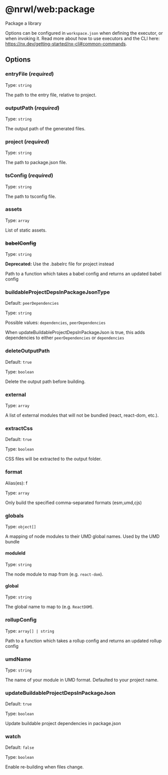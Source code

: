 # @nrwl/web:package

Package a library

Options can be configured in `workspace.json` when defining the executor, or when invoking it.
Read more about how to use executors and the CLI here: https://nx.dev/getting-started/nx-cli#common-commands.

## Options

### entryFile (_**required**_)

Type: `string`

The path to the entry file, relative to project.

### outputPath (_**required**_)

Type: `string`

The output path of the generated files.

### project (_**required**_)

Type: `string`

The path to package.json file.

### tsConfig (_**required**_)

Type: `string`

The path to tsconfig file.

### assets

Type: `array`

List of static assets.

### ~~babelConfig~~

Type: `string`

**Deprecated:** Use the .babelrc file for project instead

Path to a function which takes a babel config and returns an updated babel config

### buildableProjectDepsInPackageJsonType

Default: `peerDependencies`

Type: `string`

Possible values: `dependencies`, `peerDependencies`

When updateBuildableProjectDepsInPackageJson is true, this adds dependencies to either `peerDependencies` or `dependencies`

### deleteOutputPath

Default: `true`

Type: `boolean`

Delete the output path before building.

### external

Type: `array`

A list of external modules that will not be bundled (react, react-dom, etc.).

### extractCss

Default: `true`

Type: `boolean`

CSS files will be extracted to the output folder.

### format

Alias(es): f

Type: `array`

Only build the specified comma-separated formats (esm,umd,cjs)

### globals

Type: `object[]`

A mapping of node modules to their UMD global names. Used by the UMD bundle

#### moduleId

Type: `string`

The node module to map from (e.g. `react-dom`).

#### global

Type: `string`

The global name to map to (e.g. `ReactDOM`).

### rollupConfig

Type: `array[] | string `

Path to a function which takes a rollup config and returns an updated rollup config

### umdName

Type: `string`

The name of your module in UMD format. Defaulted to your project name.

### updateBuildableProjectDepsInPackageJson

Default: `true`

Type: `boolean`

Update buildable project dependencies in package.json

### watch

Default: `false`

Type: `boolean`

Enable re-building when files change.
